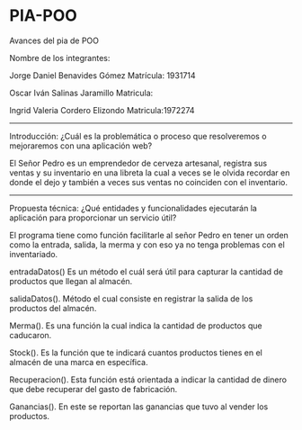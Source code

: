 # PIA-POO
Avances del pia de POO

Nombre de los integrantes:

Jorge Daniel Benavides Gómez Matrícula: 1931714

Oscar Iván Salinas Jaramillo Matricula:

Ingrid Valeria Cordero Elizondo Matricula:1972274

---------------------------------------------------------------------------------------------

Introducción: ¿Cuál es la problemática o proceso que resolveremos o mejoraremos con una aplicación web?


El Señor Pedro es un emprendedor de cerveza artesanal, registra sus ventas y su inventario en una libreta la cual a veces se le olvida recordar en donde el dejo y también a veces sus ventas no coinciden con el inventario.

----------------------------------------------------------------------------------------------
Propuesta técnica: ¿Qué entidades y funcionalidades ejecutarán la aplicación para proporcionar un servicio útil?


El programa tiene como función facilitarle al señor Pedro en tener un orden como la entrada, salida, la merma y con eso ya no tenga problemas con el inventariado.


entradaDatos() Es un método el cuál será útil para capturar la cantidad de productos que llegan al almacén.

salidaDatos(). Método el cual consiste en registrar la salida de los productos del almacén.

Merma(). Es una función la cual indica la cantidad de productos que caducaron.

Stock(). Es la función que te indicará cuantos productos tienes en el almacén de una marca en específica.

Recuperacion(). Esta función está orientada a indicar la cantidad de dinero que debe recuperar del gasto de fabricación.

Ganancias(). En este se reportan las ganancias que tuvo al vender los productos.

